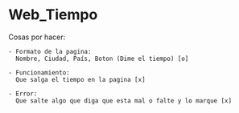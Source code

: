 # Web_Tiempo
 
Cosas por hacer:
```
- Formato de la pagina:
  Nombre, Ciudad, País, Boton (Dime el tiempo) [o]

- Funcionamiento:
  Que salga el tiempo en la pagina [x]

- Error:
  Que salte algo que diga que esta mal o falte y lo marque [x]
```